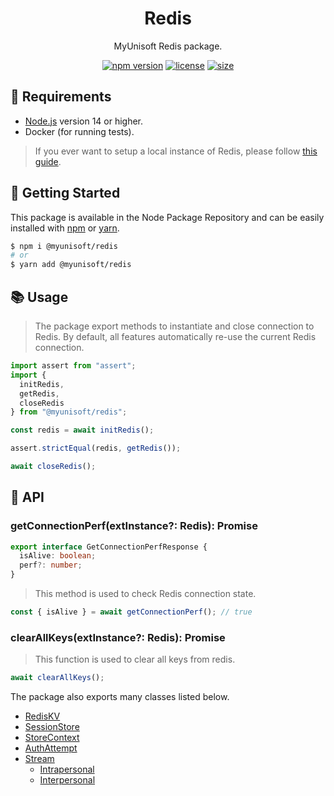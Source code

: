 <p align="center"><h1 align="center">
  Redis
</h1>

<p align="center">
  MyUnisoft Redis package.
</p>

<p align="center">
    <a href="https://github.com/MyUnisoft/events"><img src="https://img.shields.io/github/package-json/v/MyUnisoft/events?style=flat-square" alt="npm version"></a>
    <a href="https://github.com/MyUnisoft/events"><img src="https://img.shields.io/github/license/MyUnisoft/events?style=flat-square" alt="license"></a>
    <a href="https://github.com/MyUnisoft/events"><img src="https://img.shields.io/github/languages/code-size/MyUnisoft/events?style=flat-square" alt="size"></a>
</p>

## 🚧 Requirements

- [Node.js](https://nodejs.org/en/) version 14 or higher.
- Docker (for running tests).

> If you ever want to setup a local instance of Redis, please follow [this guide](./docs/Installation.md).

## 🚀 Getting Started

This package is available in the Node Package Repository and can be easily installed with [npm](https://docs.npmjs.com/getting-started/what-is-npm) or [yarn](https://yarnpkg.com).

```bash
$ npm i @myunisoft/redis
# or
$ yarn add @myunisoft/redis
```

## 📚 Usage

> The package export methods to instantiate and close connection to Redis. By default, all features automatically re-use the current Redis connection.

```js
import assert from "assert";
import {
  initRedis,
  getRedis,
  closeRedis
} from "@myunisoft/redis";

const redis = await initRedis();

assert.strictEqual(redis, getRedis());

await closeRedis();
```

## 📜 API

### getConnectionPerf(extInstance?: Redis): Promise<GetConnectionPerfResponse>

```ts
export interface GetConnectionPerfResponse {
  isAlive: boolean;
  perf?: number;
}
```

> This method is used to check Redis connection state.

```ts
const { isAlive } = await getConnectionPerf(); // true
```

### clearAllKeys(extInstance?: Redis): Promise<void>

> This function is used to clear all keys from redis.

```ts
await clearAllKeys();
```

The package also exports many classes listed below.

- [RedisKV](./docs/KVPeer.md)
- [SessionStore](./docs/SessionStore.md)
- [StoreContext](./docs/StoreContext.md)
- [AuthAttempt](./docs/RestrictedKV.md)
- [Stream](./docs/stream/Stream.md)
  - [Intrapersonal](./docs/stream/Intrapersonal.md)
  - [Interpersonal](./docs/stream/Interpersonal.md)

